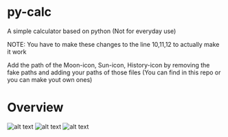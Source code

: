 # py-calc
A simple calculator based on python (Not for everyday use)

NOTE: You have to make these changes to the line 10,11,12 to actually make it work 

Add the path of the Moon-icon, Sun-icon, History-icon by removing the fake paths and adding your paths of those files (You can find in this repo or you can make yout own ones)

# Overview

![alt text](https://github.com/Normo1186/py-calc/blob/main/overview/calc-in-dark-mode.png?raw=true)
![alt text](https://github.com/Normo1186/py-calc/blob/main/overview/calc-in-light-mode.png?raw=true)
![alt text](https://github.com/Normo1186/py-calc/blob/main/overview/history-window.png?raw=true)
